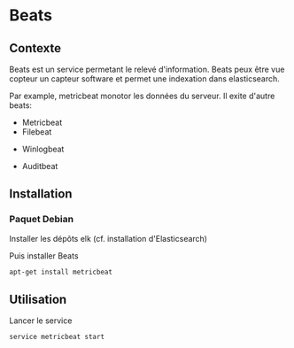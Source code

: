 # Beats


## Contexte
Beats est un service permetant le relevé d'information.
Beats peux être vue copteur un capteur software et permet une indexation dans elasticsearch.

Par example, metricbeat monotor les données du serveur.
Il exite d'autre beats:
- Metricbeat
- Filebeat
* Winlogbeat
- Auditbeat

## Installation

### Paquet Debian

Installer les dépôts elk (cf. installation d'Elasticsearch)

Puis installer Beats
```bash
apt-get install metricbeat
```


## Utilisation
Lancer le service
```bash
service metricbeat start
```
